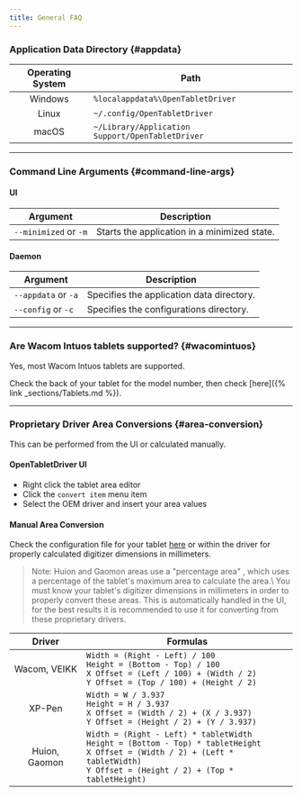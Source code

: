 ```yaml
---
title: General FAQ
---
```


### Application Data Directory {#appdata}

| Operating System | Path |
| :--------------: | ---- |
| Windows          | `%localappdata%\OpenTabletDriver`                  |
| Linux            | `~/.config/OpenTabletDriver`                       |
| macOS            | `~/Library/Application Support/OpenTabletDriver`   |

---

### Command Line Arguments {#command-line-args}

#### UI

| Argument | Description |
| -------- | ----------- |
| `--minimized` or `-m` | Starts the application in a minimized state. |

#### Daemon

| Argument | Description |
| -------- | ----------- |
| `--appdata` or `-a` | Specifies the application data directory. |
| `--config` or `-c`  | Specifies the configurations directory. |

---

### Are Wacom Intuos tablets supported? {#wacomintuos}

Yes, most Wacom Intuos tablets are supported.

Check the back of your tablet for the model number, then check [here]({% link _sections/Tablets.md %}).

---


### Proprietary Driver Area Conversions {#area-conversion}

This can be performed from the UI or calculated manually.

#### OpenTabletDriver UI
- Right click the tablet area editor
- Click the `convert item` menu item
- Select the OEM driver and insert your area values

#### Manual Area Conversion

Check the configuration file for your tablet [here](https://github.com/OpenTabletDriver/OpenTabletDriver/tree/master/OpenTabletDriver.Configurations)
or within the driver for properly calculated digitizer dimensions in millimeters.

> Note: Huion and Gaomon areas use a "percentage area" , which uses a percentage
of the tablet's maximum area to calculate the area.\\
> You must know your tablet's digitizer dimensions in millimeters in order to properly convert these areas.
> This is automatically handled in the UI, for the best results it is recommended to use it for converting from these proprietary drivers.

| Driver | Formulas |
| :----: | -------- |
| Wacom, VEIKK | `Width = (Right - Left) / 100`<br/>`Height = (Bottom - Top) / 100`<br/>`X Offset = (Left / 100) + (Width / 2)`<br/>`Y Offset = (Top / 100) + (Height / 2)` |
| XP-Pen | `Width = W / 3.937`<br/>`Height = H / 3.937`<br/>`X Offset = (Width / 2) + (X / 3.937)`<br/>`Y Offset = (Height / 2) + (Y / 3.937)` |
| Huion, Gaomon | `Width = (Right - Left) * tabletWidth`<br/>`Height = (Bottom - Top) * tabletHeight`<br/>`X Offset = (Width / 2) + (Left * tabletWidth)`<br/>`Y Offset = (Height / 2) + (Top * tabletHeight)` |
